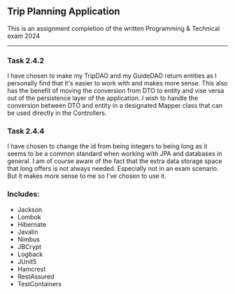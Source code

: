 ## Trip Planning Application

This is an assignment completion of the written Programming & Technical exam 2024

---

### Task 2.4.2

I have chosen to make my TripDAO and my GuideDAO return entities as I personally find that it's easier to work with and
makes more sense.
This also has the benefit of moving the conversion from DTO to entity and vise versa out of the persistence layer of the
application. I wish to handle
the conversion between DTO and entity in a designated Mapper class that can be used directly in the Controllers.

### Task 2.4.4

I have chosen to change the id from being integers to being long as it seems to be a common standard when working
with JPA and databases in general. I am of course aware of the fact that the extra data storage space that long offers
is not always needed.
Especially not in an exam scenario. But it makes more sense to me so I've chosen to use it.

### Includes:

- Jackson
- Lombok
- Hibernate
- Javalin
- Nimbus
- JBCrypt
- Logback
- JUnit5
- Hamcrest
- RestAssured
- TestContainers